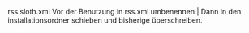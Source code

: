 rss.sloth.xml
Vor der Benutzung in rss.xml umbenennen | Dann in den installationsordner schieben und bisherige überschreiben.